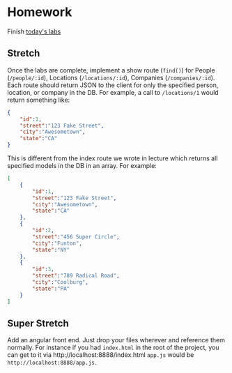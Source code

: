# Homework

Finish [today's labs](../student_labs/)

## Stretch

Once the labs are complete, implement a show route (`find()`) for People (`/people/:id`),  Locations (`/locations/:id`),  Companies (`/companies/:id`).  Each route should return JSON to the client for only the specified person, location, or company in the DB.  For example, a call to `/locations/1` would return something like:

```JSON
{
    "id":1,
    "street":"123 Fake Street",
    "city":"Awesometown",
    "state":"CA"
}
```

This is different from the index route we wrote in lecture which returns all specified models in the DB in an array.  For example:

```JSON
[
    {
        "id":1,
        "street":"123 Fake Street",
        "city":"Awesometown",
        "state":"CA"
    },
    {
        "id":2,
        "street":"456 Super Circle",
        "city":"Funton",
        "state":"NY"
    },
    {
        "id":3,
        "street":"789 Radical Road",
        "city":"Coolburg",
        "state":"PA"
    }
]
```

## Super Stretch

Add an angular front end.  Just drop your files wherever and reference them normally.  For instance if you had `index.html` in the root of the project, you can get to it via http://localhost:8888/index.html  `app.js` would be `http://localhost:8888/app.js`.

